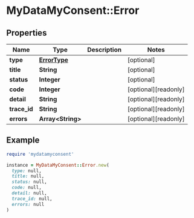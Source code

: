 # MyDataMyConsent::Error

## Properties

| Name | Type | Description | Notes |
| ---- | ---- | ----------- | ----- |
| **type** | [**ErrorType**](ErrorType.md) |  | [optional] |
| **title** | **String** |  | [optional] |
| **status** | **Integer** |  | [optional] |
| **code** | **Integer** |  | [optional][readonly] |
| **detail** | **String** |  | [optional][readonly] |
| **trace_id** | **String** |  | [optional][readonly] |
| **errors** | **Array&lt;String&gt;** |  | [optional][readonly] |

## Example

```ruby
require 'mydatamyconsent'

instance = MyDataMyConsent::Error.new(
  type: null,
  title: null,
  status: null,
  code: null,
  detail: null,
  trace_id: null,
  errors: null
)
```

